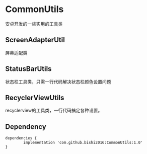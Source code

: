 # CommonUtils

安卓开发的一些实用的工具类

## ScreenAdapterUtil
屏幕适配类

## StatusBarUtils
状态栏工具类，只需一行代码解决状态栏颜色设置问题

## RecyclerViewUtils
recyclerview的工具类，一行代码搞定各种设置。

## Dependency
	dependencies {
	        implementation 'com.github.bishi2016:CommonUtils:1.0'
	}
